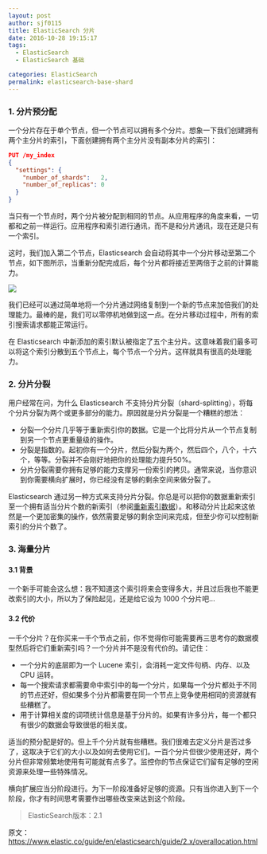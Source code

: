 ```yaml
---
layout: post
author: sjf0115
title: ElasticSearch 分片
date: 2016-10-28 19:15:17
tags:
  - ElasticSearch
  - ElasticSearch 基础

categories: ElasticSearch
permalink: elasticsearch-base-shard
---
```


### 1. 分片预分配

一个分片存在于单个节点，但一个节点可以拥有多个分片。想象一下我们创建拥有两个主分片的索引，下面创建拥有两个主分片没有副本分片的索引：
```json
PUT /my_index
{
  "settings": {
    "number_of_shards":   2,
    "number_of_replicas": 0
  }
}
```
当只有一个节点时，两个分片被分配到相同的节点。从应用程序的角度来看，一切都和之前一样运行。应用程序和索引进行通讯，而不是和分片通讯，现在还是只有一个索引。

这时，我们加入第二个节点，Elasticsearch 会自动将其中一个分片移动至第二个节点，如下图所示，当重新分配完成后，每个分片都将接近至两倍于之前的计算能力。

![](https://github.com/sjf0115/PubLearnNotes/blob/master/image/ElasticSearch/elasticsearch-base-shard-1.png?raw=true)

我们已经可以通过简单地将一个分片通过网络复制到一个新的节点来加倍我们的处理能力。最棒的是，我们可以零停机地做到这一点。在分片移动过程中，所有的索引搜索请求都能正常运行。

在 Elasticsearch 中新添加的索引默认被指定了五个主分片。这意味着我们最多可以将这个索引分散到五个节点上，每个节点一个分片。这样就具有很高的处理能力。

### 2. 分片分裂

用户经常在问，为什么 Elasticsearch 不支持分片分裂（shard-splitting），将每个分片分裂为两个或更多部分的能力。原因就是分片分裂是一个糟糕的想法：
- 分裂一个分片几乎等于重新索引你的数据。它是一个比将分片从一个节点复制到另一个节点更重量级的操作。
- 分裂是指数的。起初你有一个分片，然后分裂为两个，然后四个，八个，十六个，等等。分裂并不会刚好地把你的处理能力提升50%。
- 分片分裂需要你拥有足够的能力支撑另一份索引的拷贝。通常来说，当你意识到你需要横向扩展时，你已经没有足够的剩余空间来做分裂了。

Elasticsearch 通过另一种方式来支持分片分裂。你总是可以把你的数据重新索引至一个拥有适当分片个数的新索引（参阅[重新索引数据](https://www.elastic.co/guide/en/elasticsearch/guide/2.x/reindex.html)）。和移动分片比起来这依然是一个更加密集的操作，依然需要足够的剩余空间来完成，但至少你可以控制新索引的分片个数了。

### 3. 海量分片

#### 3.1 背景

一个新手可能会这么想：我不知道这个索引将来会变得多大，并且过后我也不能更改索引的大小，所以为了保险起见，还是给它设为 1000 个分片吧...

#### 3.2 代价

一千个分片？在你买来一千个节点之前，你不觉得你可能需要再三思考你的数据模型然后将它们重新索引吗？一个分片并不是没有代价的。请记住：
- 一个分片的底层即为一个 Lucene 索引，会消耗一定文件句柄、内存、以及 CPU 运转。
- 每一个搜索请求都需要命中索引中的每一个分片，如果每一个分片都处于不同的节点还好，但如果多个分片都需要在同一个节点上竞争使用相同的资源就有些糟糕了。
- 用于计算相关度的词项统计信息是基于分片的。如果有许多分片，每一个都只有很少的数据会导致很低的相关度。

适当的预分配是好的。但上千个分片就有些糟糕。我们很难去定义分片是否过多了，这取决于它们的大小以及如何去使用它们。一百个分片但很少使用还好，两个分片但非常频繁地使用有可能就有点多了。监控你的节点保证它们留有足够的空闲资源来处理一些特殊情况。

横向扩展应当分阶段进行。为下一阶段准备好足够的资源。只有当你进入到下一个阶段，你才有时间思考需要作出哪些改变来达到这个阶段。

> ElasticSearch版本：2.1

原文：https://www.elastic.co/guide/en/elasticsearch/guide/2.x/overallocation.html
